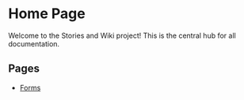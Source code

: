 # Home Page
Welcome to the Stories and Wiki project! This is the central hub for all documentation.

## Pages
- [Forms](./wiki/Forms.md)